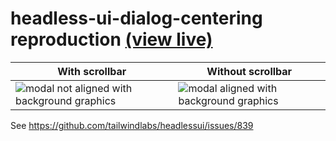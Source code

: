 # headless-ui-dialog-centering reproduction [(view live)](https://adamjones.me/headless-ui-dialog-centering/)

| With scrollbar | Without scrollbar |
| - | - |
| ![modal not aligned with background graphics](./page_long.png) | ![modal aligned with background graphics](./not_page_long.png) |

See https://github.com/tailwindlabs/headlessui/issues/839
